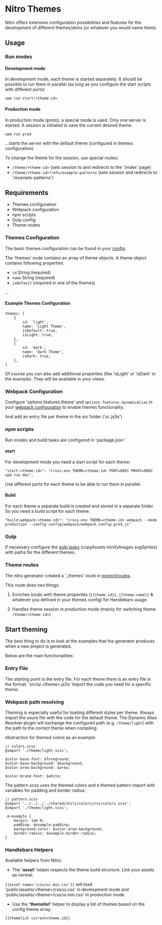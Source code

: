 # Nitro Themes

Nitro offers extensive configuration possibilities and features for the development
of different themes/skins (or whatever you would name them).

## Usage

### Run modes

#### Development mode

In development mode, each theme is started separately.
It should be possible to run them in parallel (as long as you configure the start scripts with different ports)

```
npm run start:<theme-id>
```

#### Production mode

In production mode (proto), a special mode is used. Only one server is started.
A session is initiated to save the current desired theme.

```
npm run prod
```

...starts the server with the default theme (configured in themes configuration).

To change the theme for the session, use special routes:

- `/theme/<theme-id>` (sets session to <theme-id> and redirects to the '/index' page)
- `/theme/<theme-id>?ref=/example-patterns` (sets session and redirects to '/example-patterns')

## Requirements

- Themes configuration
- Webpack configuration
- npm scripts
- Gulp config
- Theme routes

### Themes Configuration

The basic themes configuration can be found in your [config](../../config).

The 'themes' node contains an array of theme objects. A theme object contains following properties

- `id` String (required)
- `name` String (required)
- `isDefault` (required in one of the themes)

...

#### Example Themes Configuration

```
themes: [
    {
        id: 'light',
        name: 'Light Theme',
        isDefault: true,
        isLight: true,
    },
    {
        id: 'dark',
        name: 'Dark Theme',
        isDark: true,
    },
]
```

Of course you can also add additional properties (like 'isLight' or 'isDark' in the example).
They will be available in your views.

### Webpack Configuration

Configure 'options.features.theme' and `options.features.dynamicAlias` in your
[webpack configuration](./nitro-webpack.md) to enable themes functionality.

And add an entry file per theme in the src folder ('ui.<theme-id>.js|ts')

### npm scripts

Run modes and build tasks are configured in 'package.json'

#### start

For development mode you need a start script for each theme:

```
"start:<theme-id>": "cross-env THEME=<theme-id> PORT=8081 PROXY=8082 npm run dev",
```

Use different ports for each theme to be able to run them in parallel.

#### Build

For each theme a separate build is created and stored in a separate folder.
So you need a build script for each theme:

```
"build:webpack:<theme-id>": "cross-env THEME=<theme-id> webpack --mode production --config config/webpack/webpack.config.prod.js"
```

### Gulp

If necessary configure the [gulp tasks](../../config/default/gulp.js) (copyAssets minifyImages svgSprites) with paths for the different themes.

### Theme routes

The nitro generator created a '\_themes' route in [project/routes](../../project/routes/_themes.js).

This route does two things:

1.  Enriches locals with theme properties (`{{theme.id}}`, `{{theme.name}}` & whatever you defined in your themes config) for Handlebars usage.

1.  Handles theme session in production mode (mainly for switching theme `/theme/<theme-id>`)

## Start theming

The best thing to do is to look at the examples that the generator produces when a new project is generated.

Below are the main functionalities:

### Entry File

The starting point is the entry file. For each theme there is an entry file in the format: 'src/ui.\<theme\>.js|ts'
Import the code you need for a specific theme.

### Webpack path resolving

Theming is especially useful for loading different styles per theme.
Always import the soure file with the code for the default theme.
The Dynamic Alias Resolver plugin will exchange the configured path (e.g. `/theme/light`)
with the path to the correct theme when compiling.

Abstraction for themed colors as an example:

```
// colors.scss
@import './theme/light.scss';

$color-base-font: $foreground;
$color-base-background: $background;
$color-area-background: $area;

$color-brand-font: $white;
```

The pattern.scss uses the themed colors and a themed pattern import with variables for padding and border radius:

```
// pattern.scss
@import '../../../../shared/utils/colors/css/colors.scss';
@import './theme/light.scss';

.m-example {
	margin: 1em 0;
	padding: $example-padding;
	background-color: $color-area-background;
	border-radius: $example-border-radius;
}
```

### Handlebars Helpers

Available helpers from Nitro:

- The **'asset'** helper respects the theme build structure. Link your assets as normal:

`{{asset name='/css/ui.min.css'}}` will load 'public/assets/\<theme>\/css/ui.css' in development mode and
'public/assets/\<theme\>/css/ui.min.css' in production mode.

- Use the **'themelist'** helper to display a list of themes based on the config theme array:

`{{themelist current=theme.id}}`
